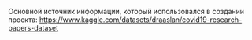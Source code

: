 Основной источник информации, который использовался в создании проекта:
https://www.kaggle.com/datasets/draaslan/covid19-research-papers-dataset

